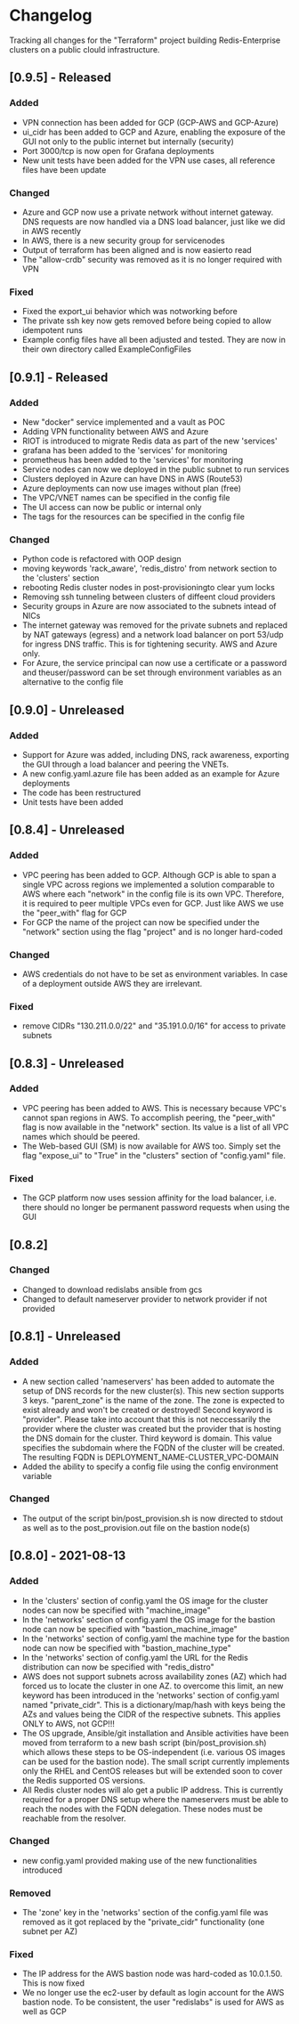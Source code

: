 # Changelog

Tracking all changes for the "Terraform" project building Redis-Enterprise
clusters on a public clould infrastructure.

## [0.9.5] - Released
### Added
- VPN connection has been added for GCP (GCP-AWS and GCP-Azure)
- ui_cidr has been added to GCP and Azure, enabling the exposure
  of the GUI not only to the public internet but internally (security)
- Port 3000/tcp is now open for Grafana deployments
- New unit tests have been added for the VPN use cases, all
  reference files have been update
### Changed
- Azure and GCP now use a private network without internet gateway. DNS
  requests are now handled via a DNS load balancer, just like we did 
  in AWS recently
- In AWS, there is a new security group for servicenodes
- Output of terraform has been aligned and is now easierto read
- The "allow-crdb" security was removed as it is no longer 
  required with VPN
### Fixed
- Fixed the export_ui behavior which was notworking before
- The private ssh key now gets removed before being copied to allow
  idempotent runs
- Example config files have all been adjusted and tested. They are now
  in their own directory called ExampleConfigFiles

## [0.9.1] - Released
### Added
- New "docker" service implemented and a vault as POC
- Adding VPN functionality between AWS and Azure
- RIOT is introduced to migrate Redis data as part of the new 'services'
- grafana has been added to the 'services' for monitoring
- prometheus has been added to the 'services' for monitoring
- Service nodes can now we deployed in the public subnet to run services
- Clusters deployed in Azure can have DNS in AWS (Route53)
- Azure deployments can now use images without plan (free)
- The VPC/VNET names can be specified in the config file
- The UI access can now be public or internal only
- The tags for the resources can be specified in the config file
### Changed
- Python code is refactored with OOP design
- moving keywords 'rack_aware', 'redis_distro' from network section to the 
  'clusters' section
- rebooting Redis cluster nodes in post-provisioningto clear yum locks
- Removing ssh tunneling between clusters of diffeent cloud providers
- Security groups in Azure are now associated to the subnets intead of NICs
- The internet gateway was removed for the private subnets and replaced by
  NAT gateways (egress) and a network load balancer on port 53/udp for
  ingress DNS traffic. This is for tightening security. AWS and Azure only.
- For Azure, the service principal can now use a certificate or a password and
  theuser/password can be set through environment variables as an alternative
  to the config file

## [0.9.0] - Unreleased
### Added
- Support for Azure was added, including DNS, rack awareness, exporting the GUI
  through a load balancer and peering the VNETs.
- A new config.yaml.azure file has been added as an example for Azure deployments
- The code has been restructured
- Unit tests have been added

## [0.8.4] - Unreleased
### Added
- VPC peering has been added to GCP. Although GCP is able to span a single VPC across
  regions we implemented a solution comparable to AWS where each "network" in the
  config file is its own VPC. Therefore, it is required to peer multiple VPCs
  even for GCP. Just like AWS we use the "peer_with" flag for GCP
- For GCP the name of the project can now be specified under the "network" section
  using the flag "project" and is no longer hard-coded
### Changed
- AWS credentials do not have to be set as environment variables. In case of
  a deployment outside AWS they are irrelevant.
### Fixed
- remove CIDRs "130.211.0.0/22" and "35.191.0.0/16" for access to private subnets

## [0.8.3] - Unreleased
### Added
- VPC peering has been added to AWS. This is necessary because VPC's cannot span regions 
  in AWS. To accomplish peering, the "peer_with" flag is now available in the "network" section. 
  Its value is a list of all VPC names which should be peered.
- The Web-based GUI (SM) is now available for AWS too. Simply set the flag "expose_ui" to 
  "True" in the "clusters" section of "config.yaml" file.
### Fixed
- The GCP platform now uses session affinity for the load balancer, i.e. there should
  no longer be permanent password requests when using the GUI

## [0.8.2]
### Changed
- Changed to download redislabs ansible from gcs
- Changed to default nameserver provider to network provider if not provided

## [0.8.1] - Unreleased
### Added
- A new section called 'nameservers' has been added to automate the setup of
  DNS records for the new cluster(s). This new
  section supports 3 keys. "parent_zone" is the name of the zone. The zone
  is expected to exist already and won't be created or destroyed! Second keyword 
  is "provider". Please take into account that this is not neccessarily the provider where
  the cluster was created but the provider that is hosting the DNS domain for
  the cluster. Third keyword is domain.  This value specifies the subdomain where the
  FQDN of the cluster will be created.  The resulting FQDN is
  DEPLOYMENT_NAME-CLUSTER_VPC-DOMAIN
- Added the ability to specify a config file using the config environment variable
 
### Changed
- The output of the script bin/post_provision.sh is now directed to stdout 
  as well as to the post_provision.out file on the bastion node(s)

## [0.8.0] - 2021-08-13
### Added
- In the 'clusters' section of config.yaml the OS image for the cluster nodes
  can now be specified with "machine_image"
- In the 'networks' section of config.yaml the OS image for the bastion node
  can now be specified with "bastion_machine_image" 
- In the 'networks' section of config.yaml the machine type for the bastion node
  can now be specified with "bastion_machine_type"
- In the 'networks' section of config.yaml the URL for the Redis distribution
  can now be specified with "redis_distro"
- AWS does not support subnets across availability zones (AZ) which had forced 
  us to locate the cluster in one AZ. to overcome this limit, an new keyword has 
  been introduced in the 'networks' section of config.yaml named "private_cidr". 
  This is a dictionary/map/hash with keys being the AZs and values being the 
  CIDR of the respective subnets. This applies ONLY to AWS, not GCP!!!
- The OS upgrade, Ansible/git installation and Ansible activities have been
  moved from terraform to a new bash script (bin/post_provision.sh) which 
  allows these steps to be OS-independent (i.e. various OS images can be
  used for the bastion node). The small script currently implements only the 
  RHEL and CentOS releases but will be extended soon to cover the Redis
  supported OS versions.
- All Redis cluster nodes will alo get a public IP address. This is 
  currently required for a proper DNS setup where the nameservers must be
  able to reach the nodes with the FQDN delegation. These nodes must
  be reachable from the resolver.
### Changed
- new config.yaml provided making use of the new functionalities introduced
### Removed
- The 'zone' key in the 'networks' section of the config.yaml file was removed 
  as it got replaced by the "private_cidr" functionality (one subnet per AZ)
### Fixed
- The IP address for the AWS bastion node was hard-coded as 10.0.1.50. This
  is now fixed
- We no longer use the ec2-user by default as login account for the AWS
  bastion node. To be consistent, the user "redislabs" is used for AWS
  as well as GCP
  
